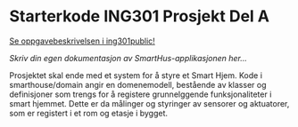 # Starterkode ING301 Prosjekt Del A

[Se oppgavebeskrivelsen i ing301public!](https://github.com/selabhvl/ing301public/blob/main/project/part_A.md)


_Skriv din egen dokumentasjon av SmartHus-applikasjonen her..._


Prosjektet skal ende med et system for å styre et Smart Hjem. 
Kode i smarthouse/domain angir en domenemodell, bestående av klasser og definisjoner som trengs for å registere grunnelggende funksjonaliteter i smart hjemmet. 
Dette er da målinger og styringer av sensorer og aktuatorer, som er registert i et rom og etasje i bygget. 